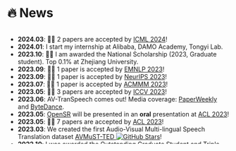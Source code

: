 # 🔥 News

<style>
  .scrollable {
    max-height: 260px; /* 设置最大高度 */
    overflow-y: scroll; /* 设置垂直滚动条 */
  }
</style>

<div class="scrollable">
  <ul>
    <li><strong>2024.03</strong>: <span class="emoji">🎉🎉</span> 2 papers are accepted by <a href="https://icml.cc/" target="_blank">ICML 2024</a>!</li>
    <li><strong>2024.01</strong>: I start my internship at Alibaba, DAMO Academy, Tongyi Lab.</li>
    <li><strong>2023.10</strong>: <span class="emoji">🎉🎉</span> I am awarded the National Scholarship (2023, Graduate student). Top 0.1% at Zhejiang University.</li>
    <li><strong>2023.09</strong>: <span class="emoji">🎉🎉</span> 1 paper is accepted by <a href="https://aclanthology.org/2023.emnlp-main.X.pdf" target="_blank">EMNLP 2023</a>!</li>
    <li><strong>2023.09</strong>: <span class="emoji">🎉🎉</span> 1 paper is accepted by <a href="https://nips.cc/" target="_blank">NeurIPS 2023</a>!</li>
    <li><strong>2023.07</strong>: <span class="emoji">🎉🎉</span> 1 paper is accepted by <a href="https://acmmm.org/" target="_blank">ACMMM 2023</a>!</li>
    <li><strong>2023.05</strong>: <span class="emoji">🎉🎉</span> 3 papers are accepted by <a href="https://iccv.org/" target="_blank">ICCV 2023</a>!</li>
    <li><strong>2023.06</strong>: AV-TranSpeech comes out! Media coverage: <a href="https://mp.weixin.qq.com/s/2KD8CYToz-mLZStwCXcSnA" target="_blank">PaperWeekly</a> and <a href="https://mp.weixin.qq.com/s/SMUWbGqtyYRK6I_VW18hjA" target="_blank">ByteDance</a>.</li>
    <li><strong>2023.05</strong>: <a href="https://github.com/Exgc/OpenSR" target="_blank">OpenSR</a> will be presented in an <strong>oral</strong> presentation at <a href="https://acl2023.org/" target="_blank">ACL 2023</a>!</li>
    <li><strong>2023.05</strong>: <span class="emoji">🎉🎉</span> 7 papers are accepted by <a href="https://acl2023.org/" target="_blank">ACL 2023</a>!</li>
    <li><strong>2023.03</strong>: We created the first Audio-Visual Multi-lingual Speech Translation dataset <a href="https://github.com/Exgc/AVMuST-TED" target="_blank">AVMuST-TED <img src="https://img.shields.io/github/stars/Exgc/AVMuST-TED?style=social" alt="GitHub Stars" class="badge"></a>!</li>
    <li><strong>2022.10</strong>: I was awarded the Outstanding Graduate Student and Triple Excellence Graduate Student of Zhejiang University!</li>
    <li><strong>2021.03</strong>: I started my internship at Taobao as an algorithm intern, conducting multi-modality research.</li>
  </ul>
</div>